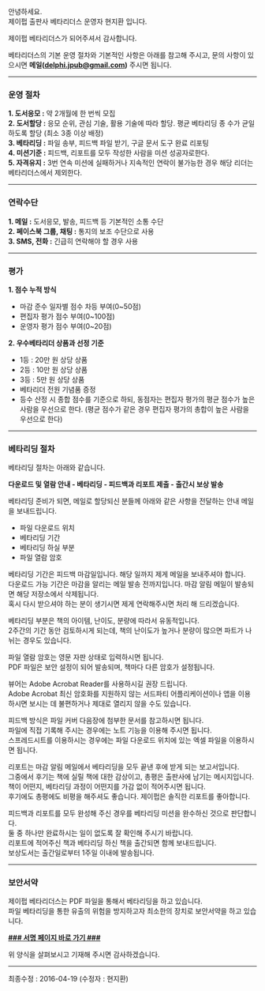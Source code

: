 
안녕하세요.  
제이펍 출판사 베타리더스 운영자 현지환 입니다.  

제이펍 베타리더스가 되어주셔서 감사합니다.  

베타리더스의 기본 운영 절차와 기본적인 사항은 아래를 참고해 주시고, 문의 사항이 있으시면 **메일(delphi.jpub@gmail.com)** 주시면 됩니다.  
  
- - -
### 운영 절차  
**1. 도서응모 :** 약 2개월에 한 번씩 모집  
**2. 도서할당 :** 응모 순위, 관심 기술, 활용 기술에 따라 할당. 평균 베타리딩 종 수가 균일하도록 할당 (최소 3종 이상 배정)  
**3. 베타리딩 :** 파일 송부, 피드백 파일 받기, 구글 문서 도구 완료 리포팅  
**4. 미션기준 :** 피드백, 리포트를 모두 작성한 사람을 미션 성공자로한다.  
**5. 자격유지 :** 3번 연속 미션에 실패하거나 지속적인 연락이 불가능한 경우 해당 리더는 베타리더스에서 제외한다.  
  
- - -
### 연락수단  
**1. 메일 :** 도서응모, 발송, 피드백 등 기본적인 소통 수단  
**2. 페이스북 그룹, 채팅 :** 통지의 보조 수단으로 사용  
**3. SMS, 전화 :** 긴급히 연락해야 할 경우 사용  
  
- - -
### 평가  
**1. 점수 누적 방식**  
- 마감 준수 일자별 점수 차등 부여(0~50점)  
- 편집자 평가 점수 부여(0~100점)  
- 운영자 평가 점수 부여(0~20점)  
  
**2. 우수베타리더 상품과 선정 기준**  
- 1등 : 20만 원 상당 상품  
- 2등 : 10만 원 상당 상품  
- 3등 : 5만 원 상당 상품  
- 베타리더 전원 기념품 증정  
- 등수 산정 시 종합 점수를 기준으로 하되, 동점자는 편집자 평가의 평균 점수가 높은 사람을 우선으로 한다. (평균 점수가 같은 경우 편집자 평가의 총합이 높은 사람을 우선으로 한다)  
  
- - -
### 베타리딩 절차  
베타리딩 절차는 아래와 같습니다.  

**다운로드 및 열람 안내 - 베타리딩 - 피드백과 리포트 제출 - 출간시 보상 발송**
  
베타리딩 준비가 되면, 메일로 할당되신 분들께 아래와 같은 사항을 전달하는 안내 메일을 보내드립니다.  
  
- 파일 다운로드 위치  
- 베타리딩 기간  
- 베타리딩 하실 부분  
- 파일 열람 암호  
  
베타리딩 기간은 피드백 마감일입니다. 해당 일까지 제게 메일을 보내주셔야 합니다.  
다운로드 가능 기간은 마감을 알리는 메일 발송 전까지입니다. 마감 알림 메일이 발송되면 해당 저장소에서 삭제됩니다.  
혹시 다시 받으셔야 하는 분이 생기시면 제게 연락해주시면 처리 해 드리겠습니다.  
  
베타리딩 부분은 책의 아이템, 난이도, 분량에 따라서 유동적입니다.  
2주간의 기간 동안 검토하시게 되는데, 책의 난이도가 높거나 분량이 많으면 파트가 나뉘는 경우도 있습니다.  
  
파일 열람 암호는 영문 자판 상태로 입력하시면 됩니다.  
PDF 파일은 보안 설정이 되어 발송되며, 책마다 다른 암호가 설정됩니다.  
  
뷰어는 Adobe Acrobat Reader를 사용하시길 권장 드립니다.  
Adobe Acrobat 최신 암호화를 지원하지 않는 서드파티 어플리케이션이나 앱을 이용하시면 보시는 데 불편하거나 제대로 열리지 않을 수도 있습니다.  
  
피드백 방식은 파일 커버 다음장에 첨부한 문서를 참고하시면 됩니다.  
파일에 직접 기록해 주시는 경우에는 노트 기능을 이용해 주시면 됩니다.  
스프레드시트를 이용하시는 경우에는 파일 다운로드 위치에 있는 엑셀 파일을 이용하시면 됩니다.  
  
리포트는 마감 알림 메일에서 베타리딩을 모두 끝낸 후에 받게 되는 보고서입니다.  
그중에서 후기는 책에 실릴 책에 대한 감상이고, 총평은 출판사에 남기는 메시지입니다.  
책이 어떤지, 베타리딩 과정이 어떤지를 가감 없이 적어주시면 됩니다.  
후기에도 총평에도 비평을 해주셔도 좋습니다. 제이펍은 솔직한 리포트를 좋아합니다.  
  
피드백과 리포트를 모두 완성해 주신 경우를 베타리딩 미션을 완수하신 것으로 판단합니다.  
둘 중 하나만 완료하시는 일이 없도록 잘 확인해 주시기 바랍니다.  
리포트에 적어주신 책과 베타리딩 하신 책을 출간되면 함께 보내드립니다.  
보상도서는 출간일로부터 1주일 이내에 발송됩니다.  
  
- - -
### 보안서약  
  
제이펍 베타리더스는 PDF 파일을 통해서 베타리딩을 하고 있습니다.  
파일 베타리딩을 통한 유출의 위험을 방지하고자 최소한의 장치로 보안서약을 하고 있습니다.  
  
**[### 서명 페이지 바로 가기 ###](https://goo.gl/iTbliX)**  
  
위 양식을 살펴보시고 기재해 주시면 감사하겠습니다.  
  
  
  
  
  
  
- - -
최종수정 : 2016-04-19 (수정자 : 현지환)  
  
  
  